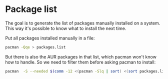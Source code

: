# Package list

The goal is to generate the list of packages manually installed on a system.
This way it's possible to know what to install the next time.

Put all packages installed manually in a file:
```sh
pacman -Qqe > packages.list
```

But there is also the AUR packages in that list, which pacman won't know how to handle.
So we need to filter them before asking pacman to install:
```sh
pacman  -S --needed $(comm -12 <(pacman -Slq | sort) <(sort packages.list))
```
